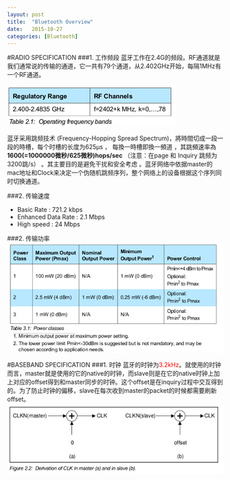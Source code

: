 ```yaml
---
layout: post
title:  "Bluetooth Overview"
date:   2015-10-27
categories: [Bluetooth]
---
```


#RADIO SPECIFICATION
###1. 工作频段
蓝牙工作在2.4G的频段。RF通道就是我们通常说的传输的通道，它一共有79个通道，从2.402GHz开始，每隔1MHz有一个RF通道。


![bt band](/picture/bt_band.png)


蓝牙采用跳频技术 (Frequency-Hopping Spread Spectrum)，將時間切成一段一段的時槽，每个时槽的长度为625μs ， 每換一時槽即換一頻道 ，其跳頻速率為**1600(=1000000微秒/625微秒)hops/sec** （注意：在page 和 Inquiry 跳频为 3200跳/s） 。其主要目的是避免干扰和安全考虑 。蓝牙网络中依据master的mac地址和Clock来决定一个伪随机跳频序列，整个网络上的设备根据这个序列同时切换通道。

###2. 传输速度
* Basic Rate : 721.2 kbps
* Enhanced Data Rate : 2.1 Mbps
* High speed : 24 Mbps

###2. 传输功率
![bt_power_class](/picture/bt_power_class.png)

#BASEBAND SPECIFICATION
###1. 时钟
蓝牙的时钟为<font color=red>3.2kHz</font>。就使用的时钟而言，master就是使用的它的native的时钟，而slave则是在它的native时钟上加上对应的offset得到和master同步的时钟。这个offset是在inquiry过程中交互得到的。为了防止时钟的偏移，slave在每次收到master的packet的时候都需要刷新offset。
![bt_clock](/picture/bt_clock.png)